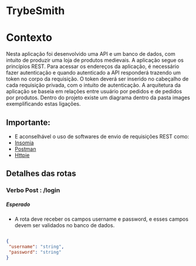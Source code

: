# TrybeSmith

# Contexto

Nesta aplicação foi desenvolvido uma API e um banco de dados, com intuito de produzir uma loja de produtos medievais. A aplicação segue os princípios REST. Para acessar os endereços da aplicação, é necessário fazer autenticação e quando autenticado a API responderá trazendo um token no corpo da requisição. O token deverá ser inserido no cabeçalho de cada requisição privada, com o intuito de autenticação. A arquitetura da aplicação se baseia em relações entre usuário por pedidos e de pedidos por produtos. Dentro do projeto existe um diagrama dentro da pasta images exemplificando estas ligações.

## Importante:

- E aconselhável o uso de softwares de envio de requisições REST como:
- [Insomia](https://insomnia.rest/)
- [Postman](https://www.postman.com/)
- [Httpie](https://httpie.io/)

## Detalhes das rotas

### Verbo Post : /login

##### Esperado
 - A rota deve receber os campos username e password, e esses campos devem ser validados no banco de dados.
 
 ```json
 
 {
  "username": "string",
  "password": "string"
 }
 
 ```

